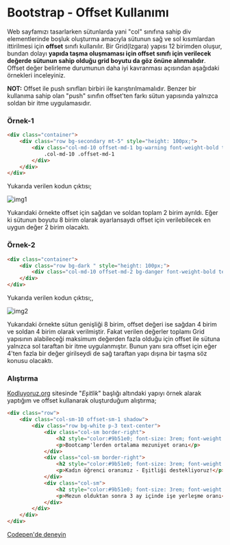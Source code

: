 # Bootstrap - Offset Kullanımı

Web sayfamızı tasarlarken sütunlarda yani "col" sınıfına sahip div elementlerinde boşluk oluşturma amacıyla sütunun sağ ve sol kısımlardan ittirilmesi için **offset** sınıfı kullanılır. Bir Grid(Izgara) yapısı 12 birimden oluşur, bundan dolayı **yapıda taşma oluşmaması için offset sınıfı için verilecek değerde sütunun sahip olduğu grid boyutu da göz önüne alınmalıdır**. Offset değer belirleme durumunun daha iyi kavranması açısından aşağıdaki örnekleri inceleyiniz. 

**NOT:** Offset ile push sınıfları birbiri ile karıştırılmamalıdır. Benzer bir kullanıma sahip olan "push" sınıfın offset'ten farkı sütun yapısında yalnızca soldan bir itme uygulamasıdır.

### Örnek-1

```html
<div class="container">
    <div class="row bg-secondary mt-5" style="height: 100px;">
        <div class="col-md-10 offset-md-1 bg-warning font-weight-bold text-center pt-4" style="font-size: 20px;">
            .col-md-10 .offset-md-1
        </div>
    </div>
</div>
```


 Yukarıda verilen kodun çıktısı;

![img1](https://raw.githubusercontent.com/Kodluyoruz/taskforce/main/bootstrap/bootstrap-offset-kullanimi/figures/img1.JPG)

Yukarıdaki örnekte offset için sağdan ve soldan toplam 2 birim ayrıldı. Eğer ki sütunun boyutu 8 birim olarak ayarlansaydı offset için verilebilecek en uygun değer 2 birim olacaktı.

### Örnek-2 

```html
<div class="container">
    <div class="row bg-dark " style="height: 100px;">
        <div class="col-md-10 offset-md-2 bg-danger font-weight-bold text-center pt-4">.col-md-10 .offset-md-2</div>
    </div>
</div>
```

Yukarıda verilen kodun çıktısı;,

![img2](https://raw.githubusercontent.com/Kodluyoruz/taskforce/main/bootstrap/bootstrap-offset-kullanimi/figures/img2.JPG)

Yukarıdaki örnekte sütun genişliği 8 birim, offset değeri ise sağdan 4 birim ve soldan 4 birim olarak verilmiştir. Fakat verilen değerler toplamı Grid yapısının alabileceği maksimum değerden fazla olduğu için offset ile sütuna yalnızca sol taraftan bir itme uygulanmıştır. Bunun yanı sıra offset için eğer 4'ten fazla bir değer girilseydi de sağ taraftan yapı dışına bir taşma söz konusu olacaktı.

### Alıştırma

[Kodluyoruz.org](https://www.kodluyoruz.org) sitesinde "_Eşitlik_" başlığı altındaki yapıyı örnek alarak yaptığım ve offset kullanarak oluşturduğum alıştırma;

```html
<div class="row">
    <div class="col-sm-10 offset-sm-1 shadow">
        <div class="row bg-white p-3 text-center">
            <div class="col-sm border-right">
                <h2 style="color:#9b51e0; font-size: 3rem; font-weight: 800;">%80</h2>
                <p>Bootcamp'lerden ortalama mezuniyet oranı</p>
            </div>
            <div class="col-sm border-right">
                <h2 style="color:#9b51e0; font-size: 3rem; font-weight: 800;">%45</h2>
                <p>Kadın öğrenci oranımız - Eşitliği destekliyoruz!</p>
            </div>
            <div class="col-sm">
                <h2 style="color:#9b51e0; font-size: 3rem; font-weight: 800;">%60</h2>
                <p>Mezun olduktan sonra 3 ay içinde işe yerleşme oranı</p>
            </div>
        </div>
    </div>
</div>
```

[Codepen'de deneyin](https://codepen.io/ruysapoly/pen/gOwQrZw)

